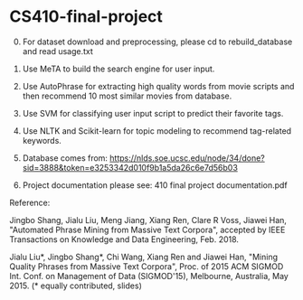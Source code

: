 # CS410-final-project

0. For dataset download and preprocessing, please cd to rebuild_database and read usage.txt

1. Use MeTA to build the search engine for user input.

2. Use AutoPhrase for extracting high quality words from movie scripts and then recommend 10 most similar movies from database.

3. Use SVM for classifying user input script to predict their favorite tags.

4. Use NLTK and Scikit-learn for topic modeling to recommend tag-related keywords.

5. Database comes from: https://nlds.soe.ucsc.edu/node/34/done?sid=3888&token=e3253342d010f9b1a5da26c6e7d56b03

6. Project documentation please see: 410 final project documentation.pdf

Reference:

Jingbo Shang, Jialu Liu, Meng Jiang, Xiang Ren, Clare R Voss, Jiawei Han, "Automated Phrase Mining from Massive Text Corpora", accepted by IEEE Transactions on Knowledge and Data Engineering, Feb. 2018.

Jialu Liu*, Jingbo Shang*, Chi Wang, Xiang Ren and Jiawei Han, "Mining Quality Phrases from Massive Text Corpora", Proc. of 2015 ACM SIGMOD Int. Conf. on Management of Data (SIGMOD'15), Melbourne, Australia, May 2015. (* equally contributed, slides)
